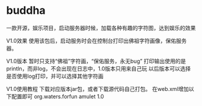 # buddha
一款开源，娱乐项目，启动服务器时候，加载各种有趣的字符图，达到娱乐的效果

V1.0效果
使用该包后，启动服务时会在控制台打印出佛祖字符画像，保佑服务器。

V1.0版本
暂时只支持“佛祖”字符画，“保佑服务，永无bug”
打印输出使用的是println，而非log，不会出现在日志中，1.0版本只用来自己玩
以后版本可以选择是否使用log打印，并可以选择其他字符画

V1.0使用教程
下载对应版本jar包，或者下载源代码自己打包。
在web.xml增加以下配置即可
<dependency>
      <groupId>org.waters.forfun</groupId>
      <artifactId>amulet</artifactId>
      <version>1.0</version>
    </dependency>

